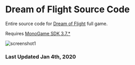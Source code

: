 # Dream of Flight Source Code

Entire source code for [Dream of Flight](https://spaceghost.ca/dreamofflight.html) full game.

Requires [MonoGame SDK 3.7.*](https://community.monogame.net/t/monogame-3-7-1/11173)

![screenshot1](https://spaceghost.ca/dof/ss.jpg)

### Last Updated Jan 4th, 2020


